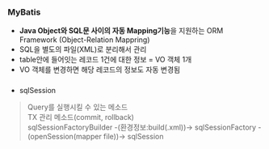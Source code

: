 ### MyBatis

- **Java Object와 SQL문 사이의 자동 Mapping기능**을 지원하는 ORM Framework (Object-Relation Mappring)
- SQL을 별도의 파일(XML)로 분리해서 관리
- table안에 들어잇는 레코드 1건에 대한 정보 = VO 객체 1개
- VO 객체를 변경하면 해당 레코드의 정보도 자동 변경됨

### 

- sqlSession
> Query를 실행시킬 수 있는 메소드 <br>
> TX 관리 메소드(commit, rollback) <br>
> sqlSessionFactoryBuilder -(환경정보:build(.xml))-> sqlSessionFactory -(openSession(mapper file))-> sqlSession
